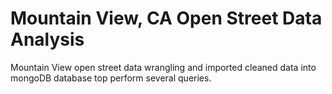 # Mountain View, CA Open Street Data Analysis
Mountain View open street data wrangling and imported cleaned data into mongoDB database top perform several queries.
